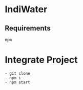 # IndiWater


## Requirements
    npm

# Integrate Project
    - git clone
    - npm i
    - npm start
